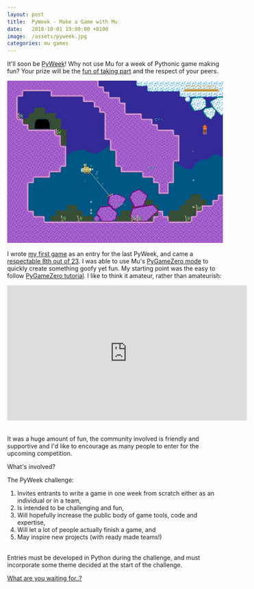 ```yaml
---
layout: post
title:  PyWeek - Make a Game with Mu
date:   2018-10-01 19:00:00 +0100
image:  /assets/pyweek.jpg
categories: mu games
---
```


It'll soon be [PyWeek](https://pyweek.org/)! Why not use Mu for a week of
Pythonic game making fun? Your prize will be the
[fun of taking part](https://pyweek.org/26/) and the respect of your peers. 

<img src="/assets/pyweek.jpg"/>

I wrote [my first game](/mu/pygame/pygamezero/2018/06/22/paperchase.html) as
an entry for the last PyWeek, and came a
[respectable 8th out of 23](https://pyweek.org/25/ratings/). I was able
to use Mu's [PyGameZero mode](https://codewith.mu/en/tutorials/1.0/pgzero) to
quickly create something goofy yet fun. My starting point was the easy to
follow [PyGameZero tutorial](https://pygame-zero.readthedocs.io/en/stable/introduction.html).
I like to think it amateur, rather than amateurish:

<div class="video-container">
<iframe width="560" height="315" src="https://www.youtube-nocookie.com/embed/z_wGpJubVwI?rel=0" frameborder="0" allow="autoplay; encrypted-media" allowfullscreen></iframe>
</div><br/>

It was a huge amount of fun, the community involved is friendly and supportive
and I'd like to encourage as many people to enter for the upcoming competition.

What's involved? 

The PyWeek challenge:

1. Invites entrants to write a game in one week from scratch either as an individual or in a team,
2. Is intended to be challenging and fun,
3. Will hopefully increase the public body of game tools, code and expertise,
4. Will let a lot of people actually finish a game, and
5. May inspire new projects (with ready made teams!)

<br/>
Entries must be developed in Python during the challenge, and must incorporate
some theme decided at the start of the challenge.

[What are you waiting for..?](https://pyweek.org/)
